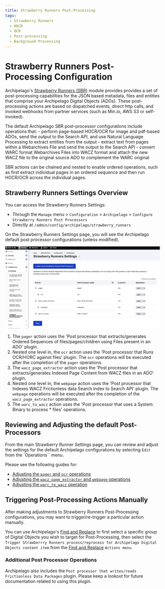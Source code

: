 ```yaml
---
title: Strawberry Runners Post-Processing
tags:
  - Strawberry Runners
  - HOCR
  - OCR
  - Post-processing
  - Background Processing
---
```


# Strawberry Runners Post-Processing Configuration

Archipelago's [Strawberry Runners (SBR)](https://github.com/esmero/strawberry_runners) module provides provides a set of post-processing capabilities for the JSON based metadata, files and entities that comprise your Archipelago Digital Objects (ADOs). These post-processing actions are based on dispatched events, direct http calls, and invoked webhooks from partner services (such as Min.io, AWS S3 or self-invoked). 

The default Archipelago SBR post-processor configurations include operations that:
    - perform page-based HOCR/OCR for image and pdf-based ADOs, send the output to the Search API, and use Natural Language Processing to extract entities from the output
    - extract text from pages within a Webarchives File and send the output to the Search API
    - convert WARC format Webarchives Files into WACZ format and attach the new WACZ file to the original source ADO to complement the WARC original 

SBR actions can be chained and nested to enable ordered operations, such as first extract individual pages in an ordered sequence and then run HOCR/OCR across the individual pages.

## Strawberry Runners Settings Overview

You can access the Strawberry Runners Settings:

- Through the `Manage` menu > `Configuration` > `Archipelago` > `Configure Strawberry Runners Post Processors`
- Directly at `/admin/config/archipelago/strawberry_runners` 

On the Strawberry Runners Settings page, you will see the Archipelago default post processor configurations (unless modified).

![Strawberry Runners Home](images/strawberryrunnershome.png)

1. The `pager` action uses the 'Post processor that extracts/generates Ordered Sequences of files/pages/children using Files present in an ADO' plugin.
2. Nested one level in, the `ocr` action uses the 'Post processor that Runs OCR/HORC against files' plugin. The `ocr` operations will be executed after the completion of the `pager` operations.
3. The `wacz_page_extractor` action uses the 'Post processor that extracts/generates Indexed Page Content from WACZ files in an ADO' plugin.
4. Nested one level in, the `webpage` action uses the 'Post processor that Indexes WACZ Frictionless data Search Index to Search API' plugin. The `webpage` operations will be executed after the completion of the `wacz_page_extractor` operations.
5. The `warc_to_wacz` action uses the 'Post processor that uses a System Binary to process * files' operations.

## Reviewing and Adjusting the default Post-Processors

From the main Strawberry Runner Settings page, you can review and adjust the settings for the default Archipelago configurations by selecting `Edit` from the `Operations`` menu. 

Please see the following guides for:

- [Adjusting the `pager` and `ocr` operations](strawberryrunners_pager_ocr.md)
- [Adjusting the `wacz_page_extractor` and `webpage` operations](strawberryrunners_webpage_text.md)
- [Adjusting the `warc_to_wacz` operation](strawberryrunners_wacz_binary.md)

## Triggering Post-Processing Actions Manually

After making adjustments to Strawberry Runners Post-Processing configurations, you may want to trigger/re-trigger a particular action manually.

You can use Archipelago's [Find and Replace](find_and_replace.md) to first select a specific group of Digital Objects you wish to target for Post-Processing, then select the `Trigger Strawberrry Runners process/reprocess for Archipelago Digital Objects content item` from the [Find and Replace](find_and_replace.md) `Actions menu`.

### Additional Post Processor Operations

Archipelago also includes the `Post processor that writes/reads Frictionless Data Packages` plugin. Please keep a lookout for future documentation related to using this plugin.

